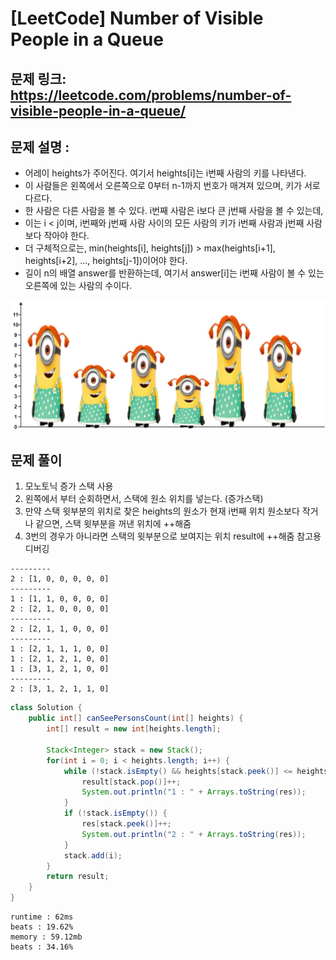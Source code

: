
# [LeetCode] Number of Visible People in a Queue
## 문제 링크: https://leetcode.com/problems/number-of-visible-people-in-a-queue/

## 문제 설명 :

- 어레이 heights가 주어진다. 여기서 heights[i]는 i번째 사람의 키를 나타낸다. 
- 이 사람들은 왼쪽에서 오른쪽으로 0부터 n-1까지 번호가 매겨져 있으며, 키가 서로 다르다.
- 한 사람은 다른 사람을 볼 수 있다. i번째 사람은 i보다 큰 j번째 사람을 볼 수 있는데, 
- 이는 i < j이며, i번째와 j번째 사람 사이의 모든 사람의 키가 i번째 사람과 j번째 사람보다 작아야 한다. 
- 더 구체적으로는, min(heights[i], heights[j]) > max(heights[i+1], heights[i+2], ..., heights[j-1])이어야 한다.
- 길이 n의 배열 answer를 반환하는데, 여기서 answer[i]는 i번째 사람이 볼 수 있는 오른쪽에 있는 사람의 수이다.

![img.png](img.png)

## 문제 풀이
1. 모노토닉 증가 스택 사용
2. 왼쪽에서 부터 순회하면서, 스택에 원소 위치를 넣는다. (증가스택)
3. 만약 스택 윗부분의 위치로 찾은 heights의 원소가 현재 i번째 위치 원소보다 작거나 같으면, 스택 윗부분을 꺼낸 위치에 ++해줌
4. 3번의 경우가 아니라면 스택의 윗부분으로 보여지는 위치 result에 ++해줌
참고용 디버깅
```text
---------
2 : [1, 0, 0, 0, 0, 0]
---------
1 : [1, 1, 0, 0, 0, 0]
2 : [2, 1, 0, 0, 0, 0]
---------
2 : [2, 1, 1, 0, 0, 0]
---------
1 : [2, 1, 1, 1, 0, 0]
1 : [2, 1, 2, 1, 0, 0]
1 : [3, 1, 2, 1, 0, 0]
---------
2 : [3, 1, 2, 1, 1, 0]
```

```java
class Solution {
    public int[] canSeePersonsCount(int[] heights) {
        int[] result = new int[heights.length];

        Stack<Integer> stack = new Stack();
        for(int i = 0; i < heights.length; i++) {
            while (!stack.isEmpty() && heights[stack.peek()] <= heights[i]) {
                result[stack.pop()]++;
                System.out.println("1 : " + Arrays.toString(res));
            }
            if (!stack.isEmpty()) {
                res[stack.peek()]++;
                System.out.println("2 : " + Arrays.toString(res));
            }
            stack.add(i);
        }
        return result;
    }
}
```
```text
runtime : 62ms
beats : 19.62%
memory : 59.12mb
beats : 34.16%
```